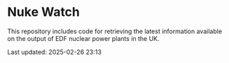 # Nuke Watch

This repository includes code for retrieving the latest information available on the output of EDF nuclear power plants in the UK.

Last updated: 2025-02-26 23:13